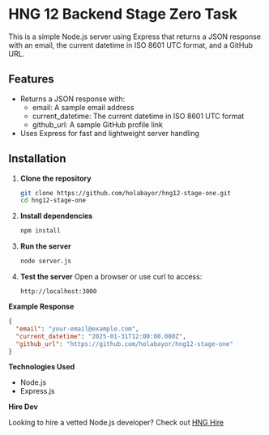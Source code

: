 # HNG 12 Backend Stage Zero Task

This is a simple Node.js server using Express that returns a JSON response with an email, the current datetime in ISO 8601 UTC format, and a GitHub URL.

## Features

- Returns a JSON response with:
  - email: A sample email address
  - current_datetime: The current datetime in ISO 8601 UTC format
  - github_url: A sample GitHub profile link
- Uses Express for fast and lightweight server handling

## Installation

1. **Clone the repository**

   ```sh
   git clone https://github.com/holabayor/hng12-stage-one.git
   cd hng12-stage-one
   ```

2. **Install dependencies**

   ```sh
   npm install
   ```

3. **Run the server**

   ```sh
   node server.js
   ```

4. **Test the server**
   Open a browser or use curl to access:

   `http://localhost:3000`

**Example Response**

```json
{
  "email": "your-email@example.com",
  "current_datetime": "2025-01-31T12:00:00.000Z",
  "github_url": "https://github.com/holabayor/hng12-stage-one"
}
```

**Technologies Used**

- Node.js
- Express.js

**Hire Dev**

Looking to hire a vetted Node.js developer? Check out [HNG Hire](https://hng.tech/hire)
